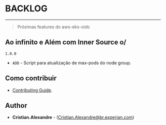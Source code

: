 # BACKLOG 
----
> Próximas features do aws-eks-oidc

## Ao infinito e Além com Inner Source o/

`1.0.0` 
* `ADD` - Script para atualização de max-pods do node group.

## Como contribuir 
* [Contributing Guide](CONTRIBUTING.md).

## Author

* **Cristian.Alexandre** - (Cristian.Alexandre@br.experian.com)